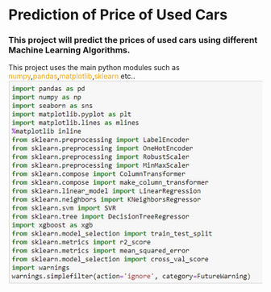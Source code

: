 <h1>Prediction of Price of Used Cars</h1>
<h3>This project will predict the prices of used cars using different Machine Learning Algorithms.</h3> 
This project uses the main python modules such as <span style="color:orange">numpy</span>,<span style="color:orange">pandas</span>,<span style="color:orange">matplotlib</span>,<span style="color:orange">sklearn</span> etc..
<img src="modules.jpg">

